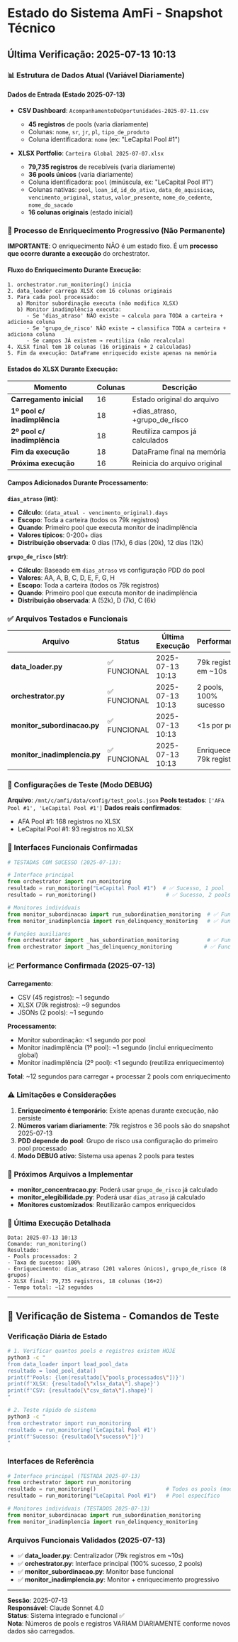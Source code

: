 # Estado do Sistema AmFi - Snapshot Técnico

## Última Verificação: 2025-07-13 10:13

### 📊 Estrutura de Dados Atual (Variável Diariamente)

#### **Dados de Entrada (Estado 2025-07-13)**
- **CSV Dashboard**: `AcompanhamentoDeOportunidades-2025-07-11.csv`
  - **45 registros** de pools (varia diariamente)
  - Colunas: `nome`, `sr`, `jr`, `pl`, `tipo_de_produto`
  - Coluna identificadora: `nome` (ex: "LeCapital Pool #1")
  
- **XLSX Portfolio**: `Carteira Global 2025-07-07.xlsx`
  - **79,735 registros** de recebíveis (varia diariamente)
  - **36 pools únicos** (varia diariamente)
  - Coluna identificadora: `pool` (minúscula, ex: "LeCapital Pool #1")
  - Colunas nativas: `pool`, `loan_id`, `id_do_ativo`, `data_de_aquisicao`, `vencimento_original`, `status`, `valor_presente`, `nome_do_cedente`, `nome_do_sacado`
  - **16 colunas originais** (estado inicial)

### 🔄 Processo de Enriquecimento Progressivo (Não Permanente)

**IMPORTANTE**: O enriquecimento NÃO é um estado fixo. É um **processo que ocorre durante a execução** do orchestrator.

#### **Fluxo do Enriquecimento Durante Execução:**

```
1. orchestrator.run_monitoring() inicia
2. data_loader carrega XLSX com 16 colunas originais
3. Para cada pool processado:
   a) Monitor subordinação executa (não modifica XLSX)
   b) Monitor inadimplência executa:
      - Se 'dias_atraso' NÃO existe → calcula para TODA a carteira + adiciona coluna
      - Se 'grupo_de_risco' NÃO existe → classifica TODA a carteira + adiciona coluna
      - Se campos JÁ existem → reutiliza (não recalcula)
4. XLSX final tem 18 colunas (16 originais + 2 calculadas)
5. Fim da execução: DataFrame enriquecido existe apenas na memória
```

#### **Estados do XLSX Durante Execução:**

| Momento | Colunas | Descrição |
|---------|---------|-----------|
| **Carregamento inicial** | 16 | Estado original do arquivo |
| **1º pool c/ inadimplência** | 18 | +dias_atraso, +grupo_de_risco |
| **2º pool c/ inadimplência** | 18 | Reutiliza campos já calculados |
| **Fim da execução** | 18 | DataFrame final na memória |
| **Próxima execução** | 16 | Reinicia do arquivo original |

#### **Campos Adicionados Durante Processamento:**

**`dias_atraso` (int)**:
- **Cálculo**: `(data_atual - vencimento_original).days`
- **Escopo**: Toda a carteira (todos os 79k registros)
- **Quando**: Primeiro pool que executa monitor de inadimplência
- **Valores típicos**: 0-200+ dias
- **Distribuição observada**: 0 dias (17k), 6 dias (20k), 12 dias (12k)

**`grupo_de_risco` (str)**:
- **Cálculo**: Baseado em `dias_atraso` vs configuração PDD do pool
- **Valores**: AA, A, B, C, D, E, F, G, H
- **Escopo**: Toda a carteira (todos os 79k registros)
- **Quando**: Primeiro pool que executa monitor de inadimplência
- **Distribuição observada**: A (52k), D (7k), C (6k)

### ✅ Arquivos Testados e Funcionais

| Arquivo | Status | Última Execução | Performance | Funcionalidade |
|---------|--------|-----------------|-------------|----------------|
| **data_loader.py** | ✅ FUNCIONAL | 2025-07-13 10:13 | 79k registros em ~10s | Centraliza carregamento |
| **orchestrator.py** | ✅ FUNCIONAL | 2025-07-13 10:13 | 2 pools, 100% sucesso | Coordena monitores |
| **monitor_subordinacao.py** | ✅ FUNCIONAL | 2025-07-13 10:13 | <1s por pool | Calcula IS |
| **monitor_inadimplencia.py** | ✅ FUNCIONAL | 2025-07-13 10:13 | Enriquece 79k registros | Calcula inadimplência + enriquece |

### 🎯 Configurações de Teste (Modo DEBUG)

**Arquivo**: `/mnt/c/amfi/data/config/test_pools.json`
**Pools testados**: `['AFA Pool #1', 'LeCapital Pool #1']`
**Dados reais confirmados**:
- AFA Pool #1: 168 registros no XLSX
- LeCapital Pool #1: 93 registros no XLSX

### 🔧 Interfaces Funcionais Confirmadas

```python
# TESTADAS COM SUCESSO (2025-07-13):

# Interface principal
from orchestrator import run_monitoring
resultado = run_monitoring("LeCapital Pool #1")  # ✅ Sucesso, 1 pool
resultado = run_monitoring()                      # ✅ Sucesso, 2 pools

# Monitores individuais  
from monitor_subordinacao import run_subordination_monitoring  # ✅ Funcional
from monitor_inadimplencia import run_delinquency_monitoring   # ✅ Funcional + enriquece

# Funções auxiliares
from orchestrator import _has_subordination_monitoring         # ✅ Funcional
from orchestrator import _has_delinquency_monitoring          # ✅ Funcional
```

### 📈 Performance Confirmada (2025-07-13)

**Carregamento**:
- CSV (45 registros): ~1 segundo
- XLSX (79k registros): ~9 segundos
- JSONs (2 pools): ~1 segundo

**Processamento**:
- Monitor subordinação: <1 segundo por pool
- Monitor inadimplência (1º pool): ~1 segundo (inclui enriquecimento global)
- Monitor inadimplência (2º pool): <1 segundo (reutiliza enriquecimento)

**Total**: ~12 segundos para carregar + processar 2 pools com enriquecimento

### ⚠️ Limitações e Considerações

1. **Enriquecimento é temporário**: Existe apenas durante execução, não persiste
2. **Números variam diariamente**: 79k registros e 36 pools são do snapshot 2025-07-13
3. **PDD depende do pool**: Grupo de risco usa configuração do primeiro pool processado
4. **Modo DEBUG ativo**: Sistema usa apenas 2 pools para testes

### 🔄 Próximos Arquivos a Implementar

- **monitor_concentracao.py**: Poderá usar `grupo_de_risco` já calculado
- **monitor_elegibilidade.py**: Poderá usar `dias_atraso` já calculado
- **Monitores customizados**: Reutilizarão campos enriquecidos

### 📝 Última Execução Detalhada

```
Data: 2025-07-13 10:13
Comando: run_monitoring()
Resultado: 
- Pools processados: 2
- Taxa de sucesso: 100%
- Enriquecimento: dias_atraso (201 valores únicos), grupo_de_risco (8 grupos)
- XLSX final: 79,735 registros, 18 colunas (16+2)
- Tempo total: ~12 segundos
```

---

## 🧪 **Verificação de Sistema - Comandos de Teste**

### Verificação Diária de Estado
```bash
# 1. Verificar quantos pools e registros existem HOJE
python3 -c "
from data_loader import load_pool_data
resultado = load_pool_data()
print(f'Pools: {len(resultado[\"pools_processados\"])}')
print(f'XLSX: {resultado[\"xlsx_data\"].shape}')
print(f'CSV: {resultado[\"csv_data\"].shape}')
"

# 2. Teste rápido do sistema
python3 -c "
from orchestrator import run_monitoring
resultado = run_monitoring('LeCapital Pool #1')
print(f'Sucesso: {resultado[\"sucesso\"]}')
"
```

### Interfaces de Referência
```python
# Interface principal (TESTADA 2025-07-13)
from orchestrator import run_monitoring
resultado = run_monitoring()                      # Todos os pools (modo DEBUG)
resultado = run_monitoring("LeCapital Pool #1")   # Pool específico

# Monitores individuais (TESTADOS 2025-07-13)
from monitor_subordinacao import run_subordination_monitoring
from monitor_inadimplencia import run_delinquency_monitoring
```

### Arquivos Funcionais Validados (2025-07-13)
- ✅ **data_loader.py**: Centralizador (79k registros em ~10s)
- ✅ **orchestrator.py**: Interface principal (100% sucesso, 2 pools)
- ✅ **monitor_subordinacao.py**: Monitor base funcional
- ✅ **monitor_inadimplencia.py**: Monitor + enriquecimento progressivo

---

**Sessão**: 2025-07-13  
**Responsável**: Claude Sonnet 4.0  
**Status**: Sistema integrado e funcional ✅  
**Nota**: Números de pools e registros VARIAM DIARIAMENTE conforme novos dados são carregados.